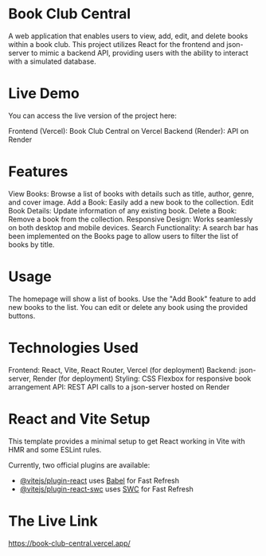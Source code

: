 # Book Club Central
A web application that enables users to view, add, edit, and delete books within a book club. This project utilizes React for the frontend and json-server to mimic a backend API, providing users with the ability to interact with a simulated database.

# Live Demo
You can access the live version of the project here:

Frontend (Vercel): Book Club Central on Vercel
Backend (Render): API on Render


# Features
View Books: Browse a list of books with details such as title, author, genre, and cover image.
Add a Book: Easily add a new book to the collection.
Edit Book Details: Update information of any existing book.
Delete a Book: Remove a book from the collection.
Responsive Design: Works seamlessly on both desktop and mobile devices.
Search Functionality: A search bar has been implemented on the Books page to allow users to filter the list of books by title.

# Usage
The homepage will show a list of books.
Use the "Add Book" feature to add new books to the list.
You can edit or delete any book using the provided buttons.


# Technologies Used
Frontend: React, Vite, React Router, Vercel (for deployment)
Backend: json-server, Render (for deployment)
Styling: CSS Flexbox for responsive book arrangement
API: REST API calls to a json-server hosted on Render

# React and Vite Setup
This template provides a minimal setup to get React working in Vite with HMR and some ESLint rules.

Currently, two official plugins are available:

- [@vitejs/plugin-react](https://github.com/vitejs/vite-plugin-react/blob/main/packages/plugin-react/README.md) uses [Babel](https://babeljs.io/) for Fast Refresh
- [@vitejs/plugin-react-swc](https://github.com/vitejs/vite-plugin-react-swc) uses [SWC](https://swc.rs/) for Fast Refresh

# The Live Link
https://book-club-central.vercel.app/ 
